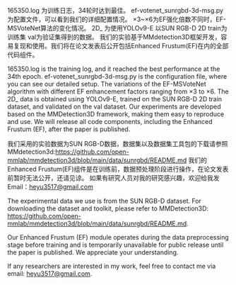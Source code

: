 165350.log 为训练日志，34轮时达到最佳。
ef-votenet_sunrgbd-3d-msg.py 为配置文件，可以看到我们的详细配置情况。
×3~×6为EF强化倍数不同时，EF-MSVoteNet算法的变化情况。
2D_ 为使用YOLOv9-E 以SUN RGB-D 2D train为训练集 val为验证集得到的数据。
我们的实验基于MMdetection3D框架开发，容易复现和使用。我们将在论文发表后公开包括Enhanced Frustum(EF)在内的全部代码组件。

165350.log is the training log, and it reached the best performance at the 34th epoch.
ef-votenet_sunrgbd-3d-msg.py is the configuration file, where you can see our detailed setup.
The variations of the EF-MSVoteNet algorithm with different EF enhancement factors ranging from ×3 to ×6. 
The 2D_ data is obtained using YOLOv9-E, trained on the SUN RGB-D 2D train dataset, and validated on the val dataset.
Our experiments are developed based on the MMDetection3D framework, making them easy to reproduce and use. We will release all code components, including the Enhanced Frustum (EF), after the paper is published.

我们采用的实验数据为SUN RGB-D数据，数据集以及数据集工具包的下载请参照MMdetection3d:https://github.com/open-mmlab/mmdetection3d/blob/main/data/sunrgbd/README.md
我们的Enhanced Frustum(EF)组件是在训练前，数据预处理阶段进行操作，在论文发表前暂时无法公开，还请见谅。
如果有研究人员对我的研究感兴趣，欢迎给我发Email：heyu3517@gmail.com 

The experimental data we use is from the SUN RGB-D dataset. For downloading the dataset and toolkit, please refer to MMDetection3D: https://github.com/open-mmlab/mmdetection3d/blob/main/data/sunrgbd/README.md.

Our Enhanced Frustum (EF) module operates during the data preprocessing stage before training and is temporarily unavailable for public release until the paper is published. We appreciate your understanding.

If any researchers are interested in my work, feel free to contact me via email: heyu3517@gmail.com.
